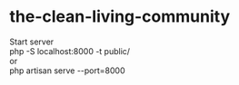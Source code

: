 # the-clean-living-community

Start server<br>
php -S localhost:8000 -t public/ <br>
or<br>
php artisan serve --port=8000<br>
